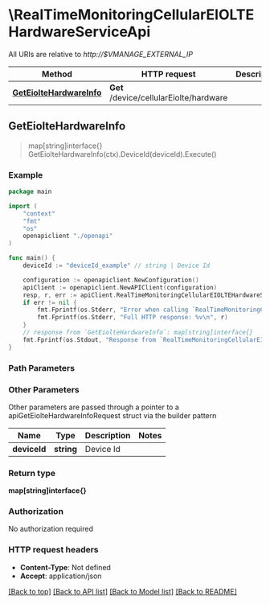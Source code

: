 # \RealTimeMonitoringCellularEIOLTEHardwareServiceApi

All URIs are relative to *http://$VMANAGE_EXTERNAL_IP*

Method | HTTP request | Description
------------- | ------------- | -------------
[**GetEiolteHardwareInfo**](RealTimeMonitoringCellularEIOLTEHardwareServiceApi.md#GetEiolteHardwareInfo) | **Get** /device/cellularEiolte/hardware | 



## GetEiolteHardwareInfo

> map[string]interface{} GetEiolteHardwareInfo(ctx).DeviceId(deviceId).Execute()





### Example

```go
package main

import (
    "context"
    "fmt"
    "os"
    openapiclient "./openapi"
)

func main() {
    deviceId := "deviceId_example" // string | Device Id

    configuration := openapiclient.NewConfiguration()
    apiClient := openapiclient.NewAPIClient(configuration)
    resp, r, err := apiClient.RealTimeMonitoringCellularEIOLTEHardwareServiceApi.GetEiolteHardwareInfo(context.Background()).DeviceId(deviceId).Execute()
    if err != nil {
        fmt.Fprintf(os.Stderr, "Error when calling `RealTimeMonitoringCellularEIOLTEHardwareServiceApi.GetEiolteHardwareInfo``: %v\n", err)
        fmt.Fprintf(os.Stderr, "Full HTTP response: %v\n", r)
    }
    // response from `GetEiolteHardwareInfo`: map[string]interface{}
    fmt.Fprintf(os.Stdout, "Response from `RealTimeMonitoringCellularEIOLTEHardwareServiceApi.GetEiolteHardwareInfo`: %v\n", resp)
}
```

### Path Parameters



### Other Parameters

Other parameters are passed through a pointer to a apiGetEiolteHardwareInfoRequest struct via the builder pattern


Name | Type | Description  | Notes
------------- | ------------- | ------------- | -------------
 **deviceId** | **string** | Device Id | 

### Return type

**map[string]interface{}**

### Authorization

No authorization required

### HTTP request headers

- **Content-Type**: Not defined
- **Accept**: application/json

[[Back to top]](#) [[Back to API list]](../README.md#documentation-for-api-endpoints)
[[Back to Model list]](../README.md#documentation-for-models)
[[Back to README]](../README.md)

